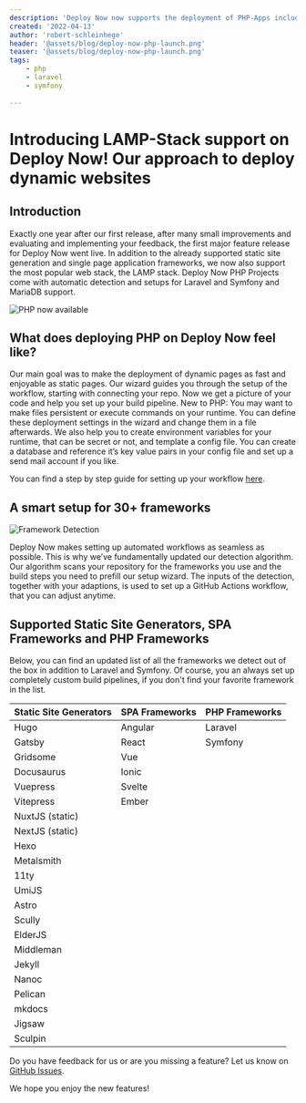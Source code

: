 ```yaml
---
description: 'Deploy Now now supports the deployment of PHP-Apps including support for MariaDB and automated setups for Laravel and Symfony.'
created: '2022-04-13'
author: 'robert-schleinhege'
header: '@assets/blog/deploy-now-php-launch.png'
teaser: '@assets/blog/deploy-now-php-launch.png'
tags:
    - php
    - laravel
    - symfony
    
---
```


# Introducing LAMP-Stack support on Deploy Now! Our approach to deploy dynamic websites

## Introduction

Exactly one year after our first release, after many small improvements and evaluating and implementing your feedback, the first major feature release for Deploy Now went live. In addition to the already supported static site generation and single page application frameworks, we now also support the most popular web stack, the LAMP stack. Deploy Now PHP Projects come with automatic detection and setups for Laravel and Symfony and MariaDB support.

![PHP now available](/phpmenu3.gif)

## What does deploying PHP on Deploy Now feel like?

Our main goal was to make the deployment of dynamic pages as fast and enjoyable as static pages. Our wizard guides you through the setup of the workflow, starting with connecting your repo. Now we get a picture of your code and help you set up your build pipeline. New to PHP: You may want to make files persistent or execute commands on your runtime. You can define these deployment settings in the wizard and change them in a file afterwards.
We also help you to create environment variables for your runtime, that can be secret or not, and template a config file. You can create a database and reference it’s key value pairs in your config file and set up a send mail account if you like.

You can find a step by step guide for setting up your workflow [here](/docs/from-repo/). 

## A smart setup for 30+ frameworks

![Framework Detection](/detection.gif)

Deploy Now makes setting up automated workflows as seamless as possible. This is why we’ve fundamentally updated our detection algorithm. Our  algorithm scans your repository for the frameworks you use and the build steps you need to prefill our setup wizard. The inputs of the detection, together with your adaptions, is used to set up a GitHub Actions workflow, that you can adjust anytime.

## Supported Static Site Generators, SPA Frameworks and PHP Frameworks

Below, you can find an updated list of all the frameworks we detect out of the box in addition to Laravel and Symfony. Of course, you an always set up completely custom build pipelines, if you don't find your favorite framework in the list.

| Static Site Generators | SPA Frameworks | PHP Frameworks  |
| :------------- |:-------------| :-----|
| Hugo | Angular | Laravel |
| Gatsby | React | Symfony |        
| Gridsome | Vue |
| Docusaurus | Ionic |
| Vuepress | Svelte |
| Vitepress | Ember |
| NuxtJS (static) |
| NextJS (static) |
| Hexo |
| Metalsmith |
| 11ty | 
| UmiJS |
| Astro | 
| Scully | 
| ElderJS |
| Middleman | 
| Jekyll |
| Nanoc |
| Pelican |
| mkdocs |
| Jigsaw | 
| Sculpin |

Do you have feedback for us or are you missing a feature? Let us know on [GitHub Issues](https://github.com/ionos-deploy-now/ionos-deploy-now/issues).

We hope you enjoy the new features!








